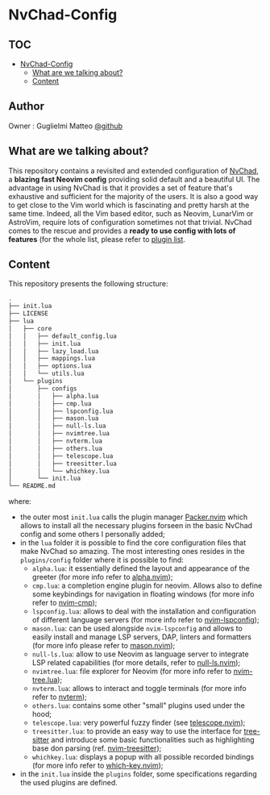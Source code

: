 # NvChad-Config

## TOC


<!--toc:start-->
- [NvChad-Config](#nvchad-config)
  - [What are we talking about?](#what-are-we-talking-about)
  - [Content](#content)
<!--toc:end-->

## Author
Owner : Guglielmi Matteo [@github](https://github.com/MatteoGuglielmi-tech)

## What are we talking about?
This repository contains a revisited and extended configuration of [NvChad](https://nvchad.com/), a **blazing fast Neovim config** providing solid default and a beautiful UI. The advantage in using NvChad is that it provides a set of
feature that's exhaustive and sufficient for the majority of the users. It is also a good way to get close to the Vim world which is fascinating and pretty harsh at the same time. Indeed, all the Vim based editor, such as Neovim, LunarVim
or AstroVim, require lots of configuration sometimes not that trivial. NvChad comes to the rescue and provides a **ready to use config with lots of features** (for the whole list, please refer to 
[plugin list](https://github.com/NvChad/NvChad#plugins-list).  

## Content
This repository presents the following structure:
```bash
.
├── init.lua
├── LICENSE
├── lua
│   ├── core
│   │   ├── default_config.lua
│   │   ├── init.lua
│   │   ├── lazy_load.lua
│   │   ├── mappings.lua
│   │   ├── options.lua
│   │   └── utils.lua
│   └── plugins
│       ├── configs
│       │   ├── alpha.lua
│       │   ├── cmp.lua
│       │   ├── lspconfig.lua
│       │   ├── mason.lua
│       │   ├── null-ls.lua
│       │   ├── nvimtree.lua
│       │   ├── nvterm.lua
│       │   ├── others.lua
│       │   ├── telescope.lua
│       │   ├── treesitter.lua
│       │   └── whichkey.lua
│       └── init.lua
└── README.md
```
where:
- the outer most `init.lua` calls the plugin manager [Packer.nvim](https://github.com/wbthomason/packer.nvim) which allows to install all the necessary plugins forseen in the basic NvChad config and some others I personally added;
- in the `lua` folder it is possible to find the core configuration files that make NvChad so amazing. The most interesting ones resides in the `plugins/config` folder where it is possible to find:
    - `alpha.lua`: it essentially defined the layout and appearance of the greeter (for more info refer to [alpha.nvim](https://github.com/goolord/alpha-nvim));
    - `cmp.lua`: a completion engine plugin for neovim. Allows also to define some keybindings for navigation in floating windows (for more info refer to [nvim-cmp](https://github.com/hrsh7th/nvim-cmp));
    - `lspconfig.lua`: allows to deal with the installation and configuration of different language servers  (for more info refer to [nvim-lspconfig](https://github.com/neovim/nvim-lspconfig));
    - `mason.lua`: can be used alongside `nvim-lspconfig` and allows to easily install and manage LSP servers, DAP, linters and formatters (for more info please refer to [mason.nvim](https://github.com/williamboman/mason.nvim));
    - `null-ls.lua`: allow to use Neovim as language server to integrate LSP related capabilities (for more details, refer to [null-ls.nvim](https://github.com/jose-elias-alvarez/null-ls.nvim));
    - `nvimtree.lua`: file explorer for Neovim (for more info refer to [nvim-tree.lua](https://github.com/nvim-tree/nvim-tree.lua));
    - `nvterm.lua`: allows to interact and toggle terminals (for more info refer to [nvterm](https://github.com/NvChad/nvterm));
    - `others.lua`: contains some other "small" plugins used under the hood;
    - `telescope.lua`: very powerful fuzzy finder (see [telescope.nvim](https://github.com/nvim-telescope/telescope.nvim)); 
    - `treesitter.lua`: to provide an easy way to use the interface for [tree-sitter](https://github.com/tree-sitter/tree-sitter) and introduce some basic functionalities such as highlighting base don parsing 
    (ref. [nvim-treesitter](https://github.com/nvim-treesitter/nvim-treesitter));
    - `whichkey.lua`: displays a popup with all possible recorded bindings (for more info refer to [which-key.nvim](https://github.com/folke/which-key.nvim));
- in the `init.lua` inside the `plugins` folder, some specifications regarding the used plugins are defined.

